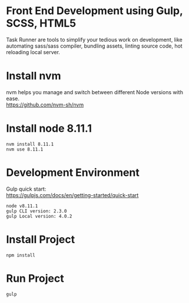 # Front End Development using Gulp, SCSS, HTML5
Task Runner are tools to simplify your tedious work on development, like automating sass/sass compiler, bundling assets, linting source code, hot reloading local server. 

# Install nvm
nvm helps you manage and switch between different Node versions with ease.<br/>
https://github.com/nvm-sh/nvm


# Install node 8.11.1
```
nvm install 8.11.1
nvm use 8.11.1
```

# Development Environment

Gulp quick start:<br/>
https://gulpjs.com/docs/en/getting-started/quick-start

```
node v8.11.1
gulp CLI version: 2.3.0
gulp Local version: 4.0.2
```

# Install Project
```
npm install
```


# Run Project
```
gulp
```

